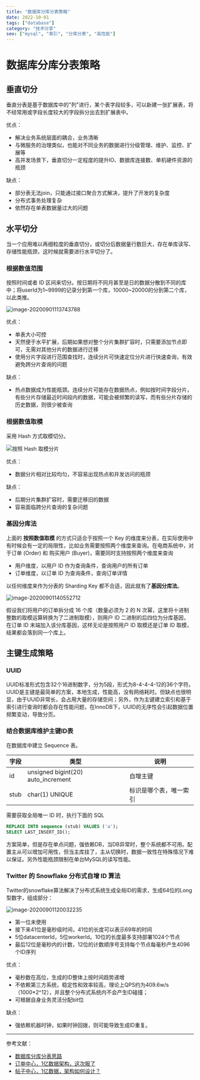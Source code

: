 ```yaml
---
title: "数据库分库分表策略"
date: 2022-10-01
tags: ["database"]
category: "技术分享"
seo: ["mysql", "索引", "分库分表", "高性能"]
---
```

# 数据库分库分表策略

## 垂直切分

垂直分表是基于数据库中的"列"进行，某个表字段较多，可以新建一张扩展表，将不经常用或字段长度较大的字段拆分出去到扩展表中。

优点：

- 解决业务系统层面的耦合，业务清晰
- 与微服务的治理类似，也能对不同业务的数据进行分级管理、维护、监控、扩展等
- 高并发场景下，垂直切分一定程度的提升IO、数据库连接数、单机硬件资源的瓶颈

缺点：

- 部分表无法join，只能通过接口聚合方式解决，提升了开发的复杂度
- 分布式事务处理复杂
- 依然存在单表数据量过大的问题

## 水平切分

当一个应用难以再细粒度的垂直切分，或切分后数据量行数巨大，存在单库读写、存储性能瓶颈，这时候就需要进行水平切分了。

### 根据数值范围

按照时间或者 ID 区间来切分。按日期将不同月甚至是日的数据分散到不同的库中；将userId为1~9999的记录分到第一个库，10000~20000的分到第二个库，以此类推。

![image-20200901113743788](https://ssl.aicode.cc/prometheus/20200901113743.png)

优点：

- 单表大小可控
- 天然便于水平扩展，后期如果想对整个分片集群扩容时，只需要添加节点即可，无需对其他分片的数据进行迁移
- 使用分片字段进行范围查找时，连续分片可快速定位分片进行快速查询，有效避免跨分片查询的问题

缺点：

- 热点数据成为性能瓶颈。连续分片可能存在数据热点，例如按时间字段分片，有些分片存储最近时间段内的数据，可能会被频繁的读写，而有些分片存储的历史数据，则很少被查询

### 根据数值取模

采用 Hash 方式取模切分。

![按照 Hash 取模分片](https://ssl.aicode.cc/prometheus/20200901114845.png)

优点：

- 数据分片相对比较均匀，不容易出现热点和并发访问的瓶颈

缺点：

- 后期分片集群扩容时，需要迁移旧的数据
- 容易面临跨分片查询的复杂问题

### 基因分库法

上面的 **按照数值取模** 的方式只适合于按照一个 Key 的维度来分表，在实际使用中有时候会有一定的局限性，比如业务需要按照两个维度来查询。在电商系统中，对于订单 (Order) 和 购买用户 (Buyer)，需要同时支持按照两个维度来查询

- 用户维度，以用户 ID 作为查询条件，查询用户的所有订单
- 订单维度，以订单 ID 为查询条件，查询订单详情

以任何维度来作为分表的 Sharding Key 都不合适，因此就有了**基因分库法**。

![image-20200901140552712](https://ssl.aicode.cc/prometheus/20200901140552.png)

假设我们将用户的订单拆分成 16 个库（数量必须为 2 的 N 次幂，这里将十进制整数的取模运算转换为了二进制取模），则用户 ID 二进制的后四位为分库基因，在订单 ID 末端加入该分库基因，这样无论是按照用户 ID 取模还是订单 ID 取模，结果都会落到同一个库上。

## 主键生成策略

### UUID

UUID标准形式包含32个16进制数字，分为5段，形式为8-4-4-4-12的36个字符。UUID是主键是最简单的方案，本地生成，性能高，没有网络耗时。但缺点也很明显，由于UUID非常长，会占用大量的存储空间；另外，作为主键建立索引和基于索引进行查询时都会存在性能问题，在InnoDB下，UUID的无序性会引起数据位置频繁变动，导致分页。

### 结合数据库维护主键ID表

在数据库中建立  Sequence 表。

| 字段 | 类型                               | 说明                   |
| ---- | ---------------------------------- | ---------------------- |
| id   | unsigned bigint(20) auto_increment | 自增主键               |
| stub | char(1) UNIQUE                     | 标识是哪个表，唯一索引 |

需要获取全局唯一  ID 时，执行下面的 SQL

```sql
REPLACE INTO sequence (stub) VALUES ('a');
SELECT LAST_INSERT_ID();
```

方案简单，但是存在单点问题，强依赖DB，当DB异常时，整个系统都不可用。配置主从可以增加可用性，但当主库挂了，主从切换时，数据一致性在特殊情况下难以保证。另外性能瓶颈限制在单台MySQL的读写性能。

### Twitter 的 Snowflake 分布式自增 ID 算法

Twitter的snowflake算法解决了分布式系统生成全局ID的需求，生成64位的Long型数字，组成部分：

![image-20200901120032235](https://ssl.aicode.cc/prometheus/20200901120032.png)

- 第一位未使用
- 接下来41位是毫秒级时间，41位的长度可以表示69年的时间
- 5位datacenterId，5位workerId。10位的长度最多支持部署1024个节点
- 最后12位是毫秒内的计数，12位的计数顺序号支持每个节点每毫秒产生4096个ID序列

优点：

- 毫秒数在高位，生成的ID整体上按时间趋势递增
- 不依赖第三方系统，稳定性和效率较高，理论上QPS约为409.6w/s（1000*2^12），并且整个分布式系统内不会产生ID碰撞；
- 可根据自身业务灵活分配bit位

缺点：

- 强依赖机器时钟，如果时钟回拨，则可能导致生成ID重复。

---

参考文献：

- [数据库分库分表思路](https://zhuanlan.zhihu.com/p/150592814?utm_source=wechat_session)
- [订单中心，1亿数据架构，这次服了](https://mp.weixin.qq.com/s/AVGc7JskhKxG0iPQBX5J1w)
- [帖子中心，1亿数据，架构如何设计？](https://mp.weixin.qq.com/s?__biz=MjM5ODYxMDA5OQ==&mid=2651964785&idx=1&sn=59e37e8669dea6b57ec683fb06598dcb&chksm=bd2d70ad8a5af9bbb5b62675547648b442453c33228d3d50635595727d9498610d54222065d1&scene=21#wechat_redirect)
